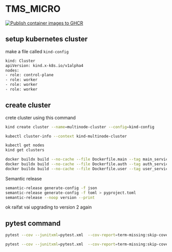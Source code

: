 # TMS_MICRO

[![Publish container images to GHCR](https://github.com/extinctCoder/tms_micro/actions/workflows/build_image.yml/badge.svg)](https://github.com/extinctCoder/tms_micro/actions/workflows/build_image.yml)

## setup kubernetes cluster

make a file called `kind-config`

```sh
kind: Cluster
apiVersion: kind.x-k8s.io/v1alpha4
nodes:
- role: control-plane
- role: worker
- role: worker
- role: worker
```

## create cluster

crete cluster using this command

```sh
kind create cluster --name=multinode-cluster --config=kind-config
```

```sh
kubectl cluster-info --context kind-multinode-cluster
```

```sh
kubectl get nodes
kind get clusters
```

<!-- https://www.youtube.com/watch?v=DfmxNzbGPzY -->
<!-- https://www.youtube.com/watch?v=s_o8dwzRlu4 -->

```sh
docker buildx build --no-cache --file Dockerfile.main --tag main_service:latest .
docker buildx build --no-cache --file Dockerfile.auth --tag auth_service:latest .
docker buildx build --no-cache --file Dockerfile.user --tag user_service:latest .
```

Semantic release

```sh
semantic-release generate-config -f json
semantic-release generate-config -f toml > pyproject.toml
semantic-release --noop version --print
```

ok raifat vai upgrading to version 2 again

## pytest command

```sh
pytest --cov --junitxml=pytest.xml  --cov-report=term-missing:skip-covered

pytest --cov --junitxml=pytest.xml  --cov-report=term-missing:skip-covered | tee pytest-coverage.txt
```
